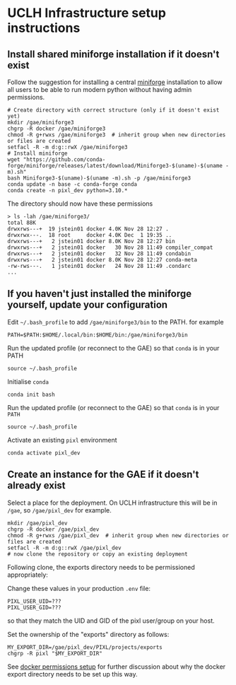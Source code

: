 # UCLH Infrastructure setup instructions

## Install shared miniforge installation if it doesn't exist

Follow the suggestion for installing a central [miniforge](https://github.com/conda-forge/miniforge)
installation to allow all users to be able to run modern python without having admin permissions.

```shell
# Create directory with correct structure (only if it doesn't exist yet)
mkdir /gae/miniforge3
chgrp -R docker /gae/miniforge3
chmod -R g+rwxs /gae/miniforge3  # inherit group when new directories or files are created
setfacl -R -m d:g::rwX /gae/miniforge3
# Install miniforge
wget "https://github.com/conda-forge/miniforge/releases/latest/download/Miniforge3-$(uname)-$(uname -m).sh"
bash Miniforge3-$(uname)-$(uname -m).sh -p /gae/miniforge3
conda update -n base -c conda-forge conda
conda create -n pixl_dev python=3.10.*
```

The directory should now have these permissions

```shell
> ls -lah /gae/miniforge3/
total 88K
drwxrws---+  19 jstein01 docker 4.0K Nov 28 12:27 .
drwxrwx---.  18 root     docker 4.0K Dec  1 19:35 ..
drwxrws---+   2 jstein01 docker 8.0K Nov 28 12:27 bin
drwxrws---+   2 jstein01 docker   30 Nov 28 11:49 compiler_compat
drwxrws---+   2 jstein01 docker   32 Nov 28 11:49 condabin
drwxrws---+   2 jstein01 docker 8.0K Nov 28 12:27 conda-meta
-rw-rws---.   1 jstein01 docker   24 Nov 28 11:49 .condarc
...
```


## If you haven't just installed the miniforge yourself, update your configuration

Edit `~/.bash_profile` to add `/gae/miniforge3/bin` to the PATH. for example

```shell
PATH=$PATH:$HOME/.local/bin:$HOME/bin:/gae/miniforge3/bin
```

Run the updated profile (or reconnect to the GAE) so that `conda` is in your PATH

```shell
source ~/.bash_profile
```

Initialise `conda`

```shell
conda init bash
```

Run the updated profile (or reconnect to the GAE) so that `conda` is in your `PATH`

```shell
source ~/.bash_profile
```

Activate an existing `pixl` environment

```shell
conda activate pixl_dev
```

## Create an instance for the GAE if it doesn't already exist

Select a place for the deployment. On UCLH infrastructure this will be in `/gae`, so `/gae/pixl_dev` for example.

```shell
mkdir /gae/pixl_dev
chgrp -R docker /gae/pixl_dev
chmod -R g+rwxs /gae/pixl_dev  # inherit group when new directories or files are created
setfacl -R -m d:g::rwX /gae/pixl_dev
# now clone the repository or copy an existing deployment
```

Following clone, the exports directory needs to be permissioned appropriately:

Change these values in your production `.env` file:
```
PIXL_USER_UID=???
PIXL_USER_GID=???
```
so that they match the UID and GID of the pixl user/group on
your host.

Set the ownership of the "exports" directory as follows:

```
MY_EXPORT_DIR=/gae/pixl_dev/PIXL/projects/exports
chgrp -R pixl "$MY_EXPORT_DIR"
```

See [docker permissions setup](./docker_perms.md) for further discussion about
why the docker export directory needs to be set up this way.